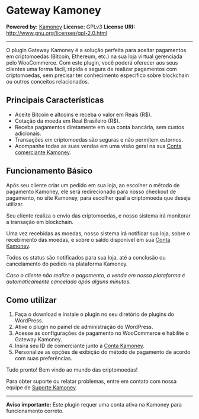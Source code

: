 # Gateway Kamoney

**Powered by:** [Kamoney](https://www.kamoney.com.br)
**License:** GPLv3
**License URI:** http://www.gnu.org/licenses/gpl-2.0.html  

---

O plugin Gateway Kamoney é a solução perfeita para aceitar pagamentos em criptomoedas (Bitcoin, Ethereum, etc.) na sua loja virtual gerenciada pelo WooCommerce. Com este plugin, você poderá oferecer aos seus clientes uma forma fácil, rápida e segura de realizar pagamentos com criptomoedas, sem precisar ter conhecimento específico sobre blockchain ou outros conceitos relacionados.

## Principais Características

- Aceite Bitcoin e altcoins e receba o valor em Reais (R$).
- Cotação da moeda em Real Brasileiro (R$).
- Receba pagamentos diretamente em sua conta bancária, sem custos adicionais.
- Transações em criptomoedas são seguras e não permitem estornos.
- Acompanhe todas as suas vendas em uma visão geral na sua [Conta comerciante Kamoney](https://dash.kamoney.com.br).

## Funcionamento Básico

Após seu cliente criar um pedido em sua loja, ao escolher o método de pagamento Kamoney, ele será redirecionado para nosso checkout de pagamento, no site Kamoney, para escolher qual a criptomoeda que deseja utilizar. 

Seu cliente realiza o envio das criptomoedas, e nosso sistema irá monitorar a transação em blockchain. 

Uma vez recebidas as moedas, nosso sistema irá notificar sua loja, sobre o recebimento das moedas, e sobre o saldo disponível em sua [Conta Kamoney](https://dash.kamoney.com.br).

Todos os status são notificados para sua loja, até a conclusão ou cancelamento do pedido na plataforma Kamoney.

*Caso o cliente não realize o pagamento, a venda em nossa plataforma é automaticamente cancelada após alguns minutos.*

## Como utilizar

1. Faça o download e instale o plugin no seu diretório de plugins do WordPress.
2. Ative o plugin no painel de administração do WordPress.
3. Acesse as configurações de pagamento no WooCommerce e habilite o Gateway Kamoney.
4. Insira seu ID de comerciante junto à [Conta Kamoney](https://dash.kamoney.com.br).
5. Personalize as opções de exibição do método de pagamento de acordo com suas preferências.

Tudo pronto! Bem vindo ao mundo das criptomoedas!

Para obter suporte ou relatar problemas, entre em contato com nossa equipe de [Suporte Kamoney](https://web.whatsapp.com/send/?phone=553184724987).

---

**Aviso importante:** Este plugin requer uma conta ativa na Kamoney para funcionamento correto.